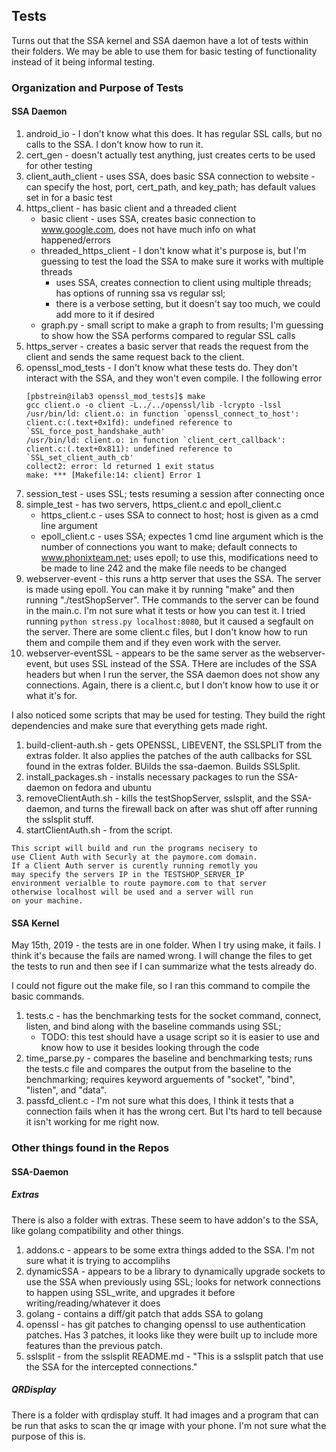 

## Tests

Turns out that the SSA kernel and SSA daemon have a lot of tests within their folders. We may be able to use them for basic testing of functionality instead of it being informal testing. 


### Organization and Purpose of Tests

#### SSA Daemon

1. android_io - I don't know what this does. It has regular SSL calls, but no calls to the SSA. I don't know how to run it.
2. cert_gen - doesn't actually test anything, just creates certs to be used for other testing
3. client_auth_client - uses SSA, does basic SSA connection to website - can specify the host, port, cert_path, and key_path; has default values set in for a basic test
4. https_client - has basic client and a threaded client
    - basic client - uses SSA, creates basic connection to www.google.com, does not have much info on what happened/errors
    - threaded_https_client - I don't know what it's purpose is, but I'm guessing to test the load the SSA to make sure it works with multiple threads
        - uses SSA, creates connection to client using multiple threads; has options of running ssa vs regular ssl; 
        - there is a verbose setting, but it doesn't say too much, we could add more to it if desired
    - graph.py - small script to make a graph to from results; I'm guessing to show how the SSA performs compared to regular SSL calls
5. https_server - creates a basic server that reads the request from the client and sends the same request back to the client.
6. openssl_mod_tests - I don't know what these tests do. They don't interact with the SSA, and they won't even compile. I the following error
    ```
    [pbstrein@ilab3 openssl_mod_tests]$ make
    gcc client.o -o client -L../../openssl/lib -lcrypto -lssl
    /usr/bin/ld: client.o: in function `openssl_connect_to_host':
    client.c:(.text+0x1fd): undefined reference to `SSL_force_post_handshake_auth'
    /usr/bin/ld: client.o: in function `client_cert_callback':
    client.c:(.text+0x811): undefined reference to `SSL_set_client_auth_cb'
    collect2: error: ld returned 1 exit status
    make: *** [Makefile:14: client] Error 1
    ```
7. session_test - uses SSL; tests resuming a session after connecting once
8. simple_test - has two servers, https_client.c and epoll_client.c
    - https_client.c - uses SSA to connect to host; host is given as a cmd line argument
    - epoll_client.c - uses SSA; expectes 1 cmd line argument which is the number of connections you want to make; default connects to www.phonixteam.net; uses epoll; to use this, modifications need to be made to line 242 and the make file needs to be changed
9. webserver-event - this runs a http server that uses the SSA. The server is made using epoll. You can make it by running "make" and then running "./testShopServer". THe commands to the server can be found in the main.c. I'm not sure what it tests or how you can test it. I tried running ```python stress.py localhost:8080```, but it caused a segfault on the server. There are some client.c files, but I don't know how to run them and compile them and if they even work with the server.
10. webserver-eventSSL - appears to be the same server as the webserver-event, but uses SSL instead of the SSA. THere are includes of the SSA headers but when I run the server, the SSA daemon does not show any connections. Again, there is a client.c, but I don't know how to use it or what it's for. 

I also noticed some scripts that may be used for testing. They build the right dependencies and make sure that everything gets made right. 

1. build-client-auth.sh - gets OPENSSL, LIBEVENT, the SSLSPLIT from the extras folder. It also applies the patches of the auth callbacks for SSL found in the extras folder. BUilds the ssa-daemon. Builds SSLSplit.
2. install_packages.sh - installs necessary packages to run the SSA-daemon on fedora and ubuntu
3. removeClientAuth.sh - kills the testShopServer, sslsplit, and the SSA-daemon, and turns the firewall back on after was shut off after running the sslsplit stuff.
4. startClientAuth.sh - from the script. 
```
This script will build and run the programs necisery to
use Client Auth with Securly at the paymore.com domain.
If a Client Auth server is curently running remotly you
may specify the servers IP in the TESTSHOP_SERVER_IP
environment verialble to route paymore.com to that server
otherwise localhost will be used and a server will run
on your machine.
```




#### SSA Kernel

May 15th, 2019 - the tests are in one folder. When I try using make, it fails. I think it's because the fails are named wrong. I will change the files to get the tests to run and then see if I can summarize what the tests already do. 

I could not figure out the make file, so I ran this command to compile the basic commands. 

1. tests.c - has the benchmarking tests for the socket command, connect, listen, and bind along with the baseline commands using SSL;
    - TODO: this test should have a usage script so it is easier to use and know how to use it besides looking through the code
2. time_parse.py - compares the baseline and benchmarking tests; runs the tests.c file and compares the output from the baseline to the benchmarking; requires keyword arguements of "socket", "bind", "listen", and "data". 
3. passfd_client.c - I'm not sure what this does, I think it tests that a connection fails when it has the wrong cert. But I'ts hard to tell because it isn't working for me right now.

### Other things found in the Repos

#### SSA-Daemon

##### Extras

There is also a folder with extras. These seem to have addon's to the SSA, like golang compatibility and other things. 

1. addons.c - appears to be some extra things added to the SSA. I'm not sure what it is trying to accomplihs
2. dynamicSSA - appears to be a library to dynamically upgrade sockets to use the SSA when previously using SSL; looks for network connections to happen using SSL_write, and upgrades it before writing/reading/whatever it does
3. golang - contains a diff/git patch that adds SSA to golang
4. openssl - has git patches to changing openssl to use authentication patches. Has 3 patches, it looks like they were built up to include more features than the previous patch.
5. sslsplit - from the sslsplit README.md - "This is a sslsplit patch that use the SSA for the intercepted connections."

##### QRDisplay

There is a folder with qrdisplay stuff. It had images and a program that can be run that asks to scan the qr image with your phone. I'm not sure what the purpose of this is. 
